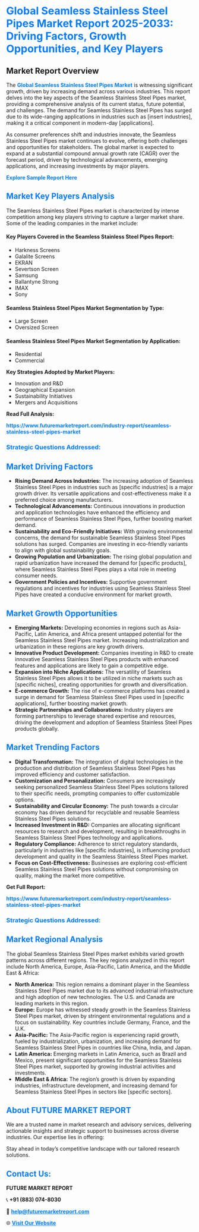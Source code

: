 <h1 style="color: #007BFF;">Global Seamless Stainless Steel Pipes Market Report 2025-2033: Driving Factors, Growth Opportunities, and Key Players</h1>

<section id="overview">
<h2>Market Report Overview</h2>
<p>The <a href="https://www.futuremarketreport.com/industry-report/seamless-stainless-steel-pipes-market" style="color: #007BFF; text-decoration: none;"><strong>Global Seamless Stainless Steel Pipes Market</strong></a> is witnessing significant growth, driven by increasing demand across various industries. This report delves into the key aspects of the Seamless Stainless Steel Pipes market, providing a comprehensive analysis of its current status, future potential, and challenges. The demand for Seamless Stainless Steel Pipes has surged due to its wide-ranging applications in industries such as [insert industries], making it a critical component in modern-day [applications].</p>
<p>As consumer preferences shift and industries innovate, the Seamless Stainless Steel Pipes market continues to evolve, offering both challenges and opportunities for stakeholders. The global market is expected to expand at a substantial compound annual growth rate (CAGR) over the forecast period, driven by technological advancements, emerging applications, and increasing investments by major players.</p>
</section>

<section id="overview">
<p><a href="https://www.futuremarketreport.com/request-sample/reportId=33846" style="color: #007BFF; text-decoration: none;"><strong>Explore Sample Report Here</strong></a></p>
</section>

<section id="key-players">
<h2 style="color: #007BFF;">Market Key Players Analysis</h2>
<p>The Seamless Stainless Steel Pipes market is characterized by intense competition among key players striving to capture a larger market share. Some of the leading companies in the market include:</p>
<h4>Key Players Covered in the Seamless Stainless Steel Pipes Report:</h4>
<ul><li>Harkness Screens</li><li>Galalite Screens</li><li>EKRAN</li><li>Severtson Screen</li><li>Samsung</li><li>Ballantyne Strong</li><li>IMAX</li><li>Sony</li></ul>
<h4>Seamless Stainless Steel Pipes Market Segmentation by Type:</h4>
<ul><li>Large Screen</li><li>Oversized Screen</li></ul>

<h4>Seamless Stainless Steel Pipes Market Segmentation by Application:</h4>
<ul><li>Residential</li><li>Commercial</li></ul>
<p><strong>Key Strategies Adopted by Market Players:</strong></p>
<ul>
<li>Innovation and R&D</li>
<li>Geographical Expansion</li>
<li>Sustainability Initiatives</li>
<li>Mergers and Acquisitions</li>
</ul>
</section>

<section>
<p><strong>Read Full Analysis: </strong></p><a href="https://www.futuremarketreport.com/industry-report/seamless-stainless-steel-pipes-market" style="color: #007BFF; text-decoration: none;"><strong>https://www.futuremarketreport.com/industry-report/seamless-stainless-steel-pipes-market</strong></a>
<h3 style="color: #007BFF;">Strategic Questions Addressed:</h3>
</section>

<section id="driving-factors">
<h2 style="color: #007BFF;">Market Driving Factors</h2>
<ul>
<li><strong>Rising Demand Across Industries:</strong> The increasing adoption of Seamless Stainless Steel Pipes in industries such as [specific industries] is a major growth driver. Its versatile applications and cost-effectiveness make it a preferred choice among manufacturers.</li>
<li><strong>Technological Advancements:</strong> Continuous innovations in production and application technologies have enhanced the efficiency and performance of Seamless Stainless Steel Pipes, further boosting market demand.</li>
<li><strong>Sustainability and Eco-Friendly Initiatives:</strong> With growing environmental concerns, the demand for sustainable Seamless Stainless Steel Pipes solutions has surged. Companies are investing in eco-friendly variants to align with global sustainability goals.</li>
<li><strong>Growing Population and Urbanization:</strong> The rising global population and rapid urbanization have increased the demand for [specific products], where Seamless Stainless Steel Pipes plays a vital role in meeting consumer needs.</li>
<li><strong>Government Policies and Incentives:</strong> Supportive government regulations and incentives for industries using Seamless Stainless Steel Pipes have created a conducive environment for market growth.</li>
</ul>
</section>

<section id="growth-opportunities">
<h2 style="color: #007BFF;">Market Growth Opportunities</h2>
<ul>
<li><strong>Emerging Markets:</strong> Developing economies in regions such as Asia-Pacific, Latin America, and Africa present untapped potential for the Seamless Stainless Steel Pipes market. Increasing industrialization and urbanization in these regions are key growth drivers.</li>
<li><strong>Innovative Product Development:</strong> Companies investing in R&D to create innovative Seamless Stainless Steel Pipes products with enhanced features and applications are likely to gain a competitive edge.</li>
<li><strong>Expansion into Niche Applications:</strong> The versatility of Seamless Stainless Steel Pipes allows it to be utilized in niche markets such as [specific niches], creating opportunities for growth and diversification.</li>
<li><strong>E-commerce Growth:</strong> The rise of e-commerce platforms has created a surge in demand for Seamless Stainless Steel Pipes used in [specific applications], further boosting market growth.</li>
<li><strong>Strategic Partnerships and Collaborations:</strong> Industry players are forming partnerships to leverage shared expertise and resources, driving the development and adoption of Seamless Stainless Steel Pipes products globally.</li>
</ul>
</section>

<section id="trending-factors">
<h2 style="color: #007BFF;">Market Trending Factors</h2>
<ul>
<li><strong>Digital Transformation:</strong> The integration of digital technologies in the production and distribution of Seamless Stainless Steel Pipes has improved efficiency and customer satisfaction.</li>
<li><strong>Customization and Personalization:</strong> Consumers are increasingly seeking personalized Seamless Stainless Steel Pipes solutions tailored to their specific needs, prompting companies to offer customizable options.</li>
<li><strong>Sustainability and Circular Economy:</strong> The push towards a circular economy has driven demand for recyclable and reusable Seamless Stainless Steel Pipes solutions.</li>
<li><strong>Increased Investment in R&D:</strong> Companies are allocating significant resources to research and development, resulting in breakthroughs in Seamless Stainless Steel Pipes technology and applications.</li>
<li><strong>Regulatory Compliance:</strong> Adherence to strict regulatory standards, particularly in industries like [specific industries], is influencing product development and quality in the Seamless Stainless Steel Pipes market.</li>
<li><strong>Focus on Cost-Effectiveness:</strong> Businesses are exploring cost-efficient Seamless Stainless Steel Pipes solutions without compromising on quality, making the market more competitive.</li>
</ul>
</section>

<section>
<p><strong>Get Full Report: </strong></p><a href="https://www.futuremarketreport.com/industry-report/seamless-stainless-steel-pipes-market" style="color: #007BFF; text-decoration: none;"><strong>https://www.futuremarketreport.com/industry-report/seamless-stainless-steel-pipes-market</strong></a>
<h3 style="color: #007BFF;">Strategic Questions Addressed:</h3>
</section>


<section id="regional-analysis">
<h2 style="color: #007BFF;">Market Regional Analysis</h2>
<p>The global Seamless Stainless Steel Pipes market exhibits varied growth patterns across different regions. The key regions analyzed in this report include North America, Europe, Asia-Pacific, Latin America, and the Middle East & Africa:</p>
<ul>
<li><strong>North America:</strong> This region remains a dominant player in the Seamless Stainless Steel Pipes market due to its advanced industrial infrastructure and high adoption of new technologies. The U.S. and Canada are leading markets in this region.</li>
<li><strong>Europe:</strong> Europe has witnessed steady growth in the Seamless Stainless Steel Pipes market, driven by stringent environmental regulations and a focus on sustainability. Key countries include Germany, France, and the U.K.</li>
<li><strong>Asia-Pacific:</strong> The Asia-Pacific region is experiencing rapid growth, fueled by industrialization, urbanization, and increasing demand for Seamless Stainless Steel Pipes in countries like China, India, and Japan.</li>
<li><strong>Latin America:</strong> Emerging markets in Latin America, such as Brazil and Mexico, present significant opportunities for the Seamless Stainless Steel Pipes market, supported by growing industrial activities and investments.</li>
<li><strong>Middle East & Africa:</strong> The region’s growth is driven by expanding industries, infrastructure development, and increasing demand for Seamless Stainless Steel Pipes in sectors like [specific sectors].</li>
</ul>
</section>

<footer>
<h2 style="color: #007BFF;">About FUTURE MARKET REPORT</h2>
<p>We are a trusted name in market research and advisory services, delivering actionable insights and strategic support to businesses across diverse industries. Our expertise lies in offering:</p>

<p>Stay ahead in today’s competitive landscape with our tailored research solutions.</p>

<h2 style="color: #007BFF;">Contact Us:</h2>
<p><strong>FUTURE MARKET REPORT</strong></p>
<p>📞 <strong>+91 (883) 074-8030</strong></p>
<p>📧 <strong><a href="mailto:help@futuremarketreport.com" style="color: #007BFF;">help@futuremarketreport.com</a></strong></p>
<p>🌐 <strong><a href="https://www.futuremarketreport.com/" style="color: #007BFF;">Visit Our Website</a></strong></p>
</footer>